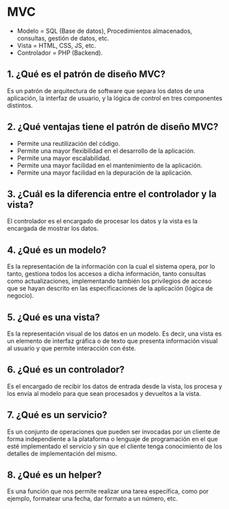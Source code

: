 # MVC

- Modelo = SQL (Base de datos), Procedimientos almacenados, consultas, gestión de datos, etc.
- Vista = HTML, CSS, JS, etc.
- Controlador = PHP (Backend).

## 1. ¿Qué es el patrón de diseño MVC?

Es un patrón de arquitectura de software que separa los datos de una aplicación, la interfaz de usuario, y la lógica de control en tres componentes distintos.

## 2. ¿Qué ventajas tiene el patrón de diseño MVC?

- Permite una reutilización del código.
- Permite una mayor flexibilidad en el desarrollo de la aplicación.
- Permite una mayor escalabilidad.
- Permite una mayor facilidad en el mantenimiento de la aplicación.
- Permite una mayor facilidad en la depuración de la aplicación.

## 3. ¿Cuál es la diferencia entre el controlador y la vista?

El controlador es el encargado de procesar los datos y la vista es la encargada de mostrar los datos.

## 4. ¿Qué es un modelo?

Es la representación de la información con la cual el sistema opera, por lo tanto, gestiona todos los accesos a dicha información, tanto consultas como actualizaciones, implementando también los privilegios de acceso que se hayan descrito en las especificaciones de la aplicación (lógica de negocio).

## 5. ¿Qué es una vista?

Es la representación visual de los datos en un modelo. Es decir, una vista es un elemento de interfaz gráfica o de texto que presenta información visual al usuario y que permite interacción con éste.

## 6. ¿Qué es un controlador?

Es el encargado de recibir los datos de entrada desde la vista, los procesa y los envía al modelo para que sean procesados y devueltos a la vista.

## 7. ¿Qué es un servicio?

Es un conjunto de operaciones que pueden ser invocadas por un cliente de forma independiente a la plataforma o lenguaje de programación en el que esté implementado el servicio y sin que el cliente tenga conocimiento de los detalles de implementación del mismo.

## 8. ¿Qué es un helper?

Es una función que nos permite realizar una tarea específica, como por ejemplo, formatear una fecha, dar formato a un número, etc.